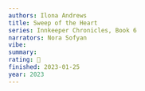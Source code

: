 ```yaml
---
authors: Ilona Andrews
title: Sweep of the Heart
series: Innkeeper Chronicles, Book 6
narrators: Nora Sofyan
vibe:
summary:
rating: 🤌
finished: 2023-01-25
year: 2023
---
```

